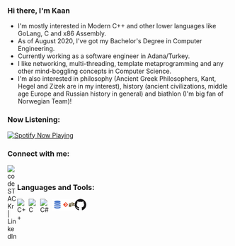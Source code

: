 ### Hi there, I'm Kaan 

- I'm mostly interested in Modern C++ and other lower languages like GoLang, C and x86 Assembly.
- As of August 2020, I've got my Bachelor's Degree in Computer Engineering.
- Currently working as a software engineer in Adana/Turkey.
- I like networking, multi-threading, template metaprogramming and any other mind-boggling concepts in Computer Science.
- I'm also interested in philosophy (Ancient Greek Philosophers, Kant, Hegel and Zizek are in my interest), history (ancient civilizations, middle age Europe and Russian history in general) and biathlon (I'm big fan of Norwegian Team)!

### Now Listening:
[<img src="http://novatorem-git-master.ktaze1.vercel.app/api/spotify" alt="Spotify Now Playing" width=350 />](https://open.spotify.com/user/1246655277)

### Connect with me:

[<img align="left" alt="codeSTACKr | LinkedIn" width="22px" src="https://cdn.jsdelivr.net/npm/simple-icons@v3/icons/linkedin.svg" />][linkedin]

<br />

### Languages and Tools:

<img align="left" alt="C++" width="26px" src="https://raw.githubusercontent.com/isocpp/logos/master/cpp_logo.png" />
<img align="left" alt="C" width="26px" src="https://visualpharm.com/assets/698/C%20Programming-595b40b65ba036ed117d3edc.svg" />
<img align="left" alt="C#" width="26px" src="https://camo.githubusercontent.com/0617f4657fef12e8d16db45b8d73def73144b09f/68747470733a2f2f646576656c6f7065722e6665646f726170726f6a6563742e6f72672f7374617469632f6c6f676f2f6373686172702e706e67" />
<img align="left" alt="SQL" width="26px" src="https://raw.githubusercontent.com/github/explore/80688e429a7d4ef2fca1e82350fe8e3517d3494d/topics/sql/sql.png" />
<img align="left" alt="Git" width="26px" src="https://raw.githubusercontent.com/github/explore/80688e429a7d4ef2fca1e82350fe8e3517d3494d/topics/git/git.png" />
<img align="left" alt="GitHub" width="26px" src="https://raw.githubusercontent.com/github/explore/78df643247d429f6cc873026c0622819ad797942/topics/github/github.png" />

<br />
<br />

[linkedin]: https://linkedin.com/in/bedir-kaan-taze
